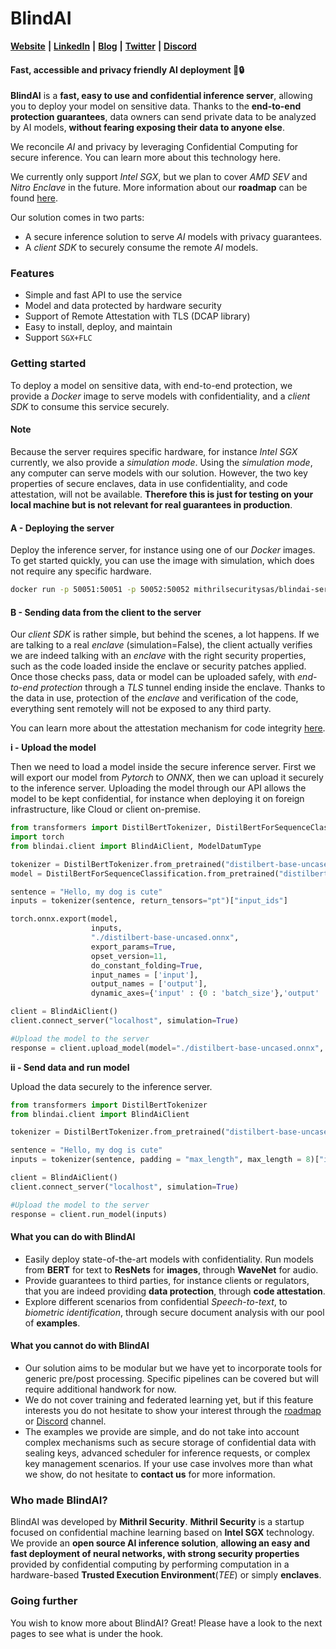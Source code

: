 # BlindAI

[**Website**](https://www.mithrilsecurity.io) **|** [**LinkedIn**](https://www.linkedin.com/company/mithril-security-company) **|** [**Blog**](https://blog.mithrilsecurity.io) **|** [**Twitter**](https://www.twitter.com/mithrilsecurity) **|** [**Discord**](https://discord.gg/rWHcHeCBWk)

#### Fast, accessible and privacy friendly AI deployment 🚀🔒

**BlindAI** is a **fast, easy to use and confidential inference server**, allowing you to deploy your model on sensitive data. Thanks to the **end-to-end protection guarantees**, data owners can send private data to be analyzed by AI models, **without fearing exposing their data to anyone else**.

We reconcile _AI_ and privacy by leveraging Confidential Computing for secure inference. You can learn more about this technology here.

We currently only support _Intel SGX_, but we plan to cover _AMD SEV_ and _Nitro Enclave_ in the future. More information about our **roadmap** can be found [here](https://github.com/mithril-security/blindai/projects/1).

Our solution comes in two parts:

* A secure inference solution to serve _AI_ models with privacy guarantees.
* A _client SDK_ to securely consume the remote _AI_ models.

### Features

* Simple and fast API to use the service
* Model and data protected by hardware security
* Support of Remote Attestation with TLS (DCAP library)
* Easy to install, deploy, and maintain
* Support `SGX+FLC`

### Getting started

To deploy a model on sensitive data, with end-to-end protection, we provide a _Docker_ image to serve models with confidentiality, and a _client SDK_ to consume this service securely.

#### Note

Because the server requires specific hardware, for instance _Intel SGX_ currently, we also provide a _simulation mode_. Using the _simulation mode_, any computer can serve models with our solution. However, the two key properties of secure enclaves, data in use confidentiality, and code attestation, will not be available. **Therefore this is just for testing on your local machine but is not relevant for real guarantees in production**.

#### A - Deploying the server

Deploy the inference server, for instance using one of our _Docker_ images. To get started quickly, you can use the image with simulation, which does not require any specific hardware.

```bash
docker run -p 50051:50051 -p 50052:50052 mithrilsecuritysas/blindai-server-sim:0.1.0 
```

#### B - Sending data from the client to the server

Our _client SDK_ is rather simple, but behind the scenes, a lot happens. If we are talking to a real _enclave_ (simulation=False), the client actually verifies we are indeed talking with an _enclave_ with the right security properties, such as the code loaded inside the enclave or security patches applied. Once those checks pass, data or model can be uploaded safely, with _end-to-end protection_ through a _TLS_ tunnel ending inside the enclave. Thanks to the data in use, protection of the _enclave_ and verification of the code, everything sent remotely will not be exposed to any third party.

You can learn more about the attestation mechanism for code integrity [here](https://sgx101.gitbook.io/sgx101/sgx-bootstrap/attestation).

**i - Upload the model**

Then we need to load a model inside the secure inference server. First we will export our model from _Pytorch_ to _ONNX_, then we can upload it securely to the inference server. Uploading the model through our API allows the model to be kept confidential, for instance when deploying it on foreign infrastructure, like Cloud or client on-premise.

```python
from transformers import DistilBertTokenizer, DistilBertForSequenceClassification
import torch
from blindai.client import BlindAiClient, ModelDatumType

tokenizer = DistilBertTokenizer.from_pretrained("distilbert-base-uncased")
model = DistilBertForSequenceClassification.from_pretrained("distilbert-base-uncased")

sentence = "Hello, my dog is cute"
inputs = tokenizer(sentence, return_tensors="pt")["input_ids"]

torch.onnx.export(model,
                  inputs,
                  "./distilbert-base-uncased.onnx",
                  export_params=True,
                  opset_version=11,
                  do_constant_folding=True,
                  input_names = ['input'],
                  output_names = ['output'],
                  dynamic_axes={'input' : {0 : 'batch_size'},'output' : {0 : 'batch_size'}})

client = BlindAiClient()
client.connect_server("localhost", simulation=True)

#Upload the model to the server
response = client.upload_model(model="./distilbert-base-uncased.onnx", shape=(1, 8), datum_type=ModelDatumType.I64)
```

**ii - Send data and run model**

Upload the data securely to the inference server.

```python
from transformers import DistilBertTokenizer
from blindai.client import BlindAiClient

tokenizer = DistilBertTokenizer.from_pretrained("distilbert-base-uncased")

sentence = "Hello, my dog is cute"
inputs = tokenizer(sentence, padding = "max_length", max_length = 8)["input_ids"]

client = BlindAiClient()
client.connect_server("localhost", simulation=True)

#Upload the model to the server
response = client.run_model(inputs)
```

#### What you can do with BlindAI

* Easily deploy state-of-the-art models with confidentiality. Run models from **BERT** for text to **ResNets** for **images**, through **WaveNet** for audio.
* Provide guarantees to third parties, for instance clients or regulators, that you are indeed providing **data protection**, through **code attestation**.
* Explore different scenarios from confidential _Speech-to-text_, to _biometric identification_, through secure document analysis with our pool of **examples**.

#### What you cannot do with BlindAI

* Our solution aims to be modular but we have yet to incorporate tools for generic pre/post processing. Specific pipelines can be covered but will require additional handwork for now.
* We do not cover training and federated learning yet, but if this feature interests you do not hesitate to show your interest through the [roadmap](https://github.com/mithril-security/blindai/projects/1) or [Discord](https://discord.gg/rWHcHeCBWk) channel.
* The examples we provide are simple, and do not take into account complex mechanisms such as secure storage of confidential data with sealing keys, advanced scheduler for inference requests, or complex key management scenarios. If your use case involves more than what we show, do not hesitate to **contact us** for more information.

### Who made BlindAI?&#x20;

BlindAI was developed by **Mithril Security**. **Mithril Security** is a startup focused on confidential machine learning based on **Intel SGX** technology. We provide an **open source AI inference solution**, **allowing an easy and fast deployment of neural networks, with strong security properties** provided by confidential computing by performing computation in a hardware-based **Trusted Execution Environment**(_TEE_) or simply **enclaves**.

### Going further

You wish to know more about BlindAI? Great! Please have a look to the next pages to see what is under the hook.

